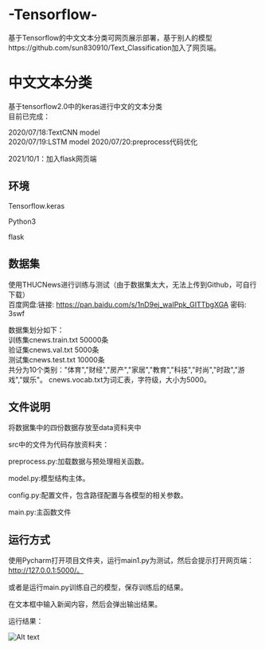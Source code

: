 # -Tensorflow-
基于Tensorflow的中文文本分类可网页展示部署，基于别人的模型https://github.com/sun830910/Text_Classification加入了网页端。

# 中文文本分类

基于tensorflow2.0中的keras进行中文的文本分类  
目前已完成：  

2020/07/18:TextCNN model  
2020/07/19:LSTM model
2020/07/20:preprocess代码优化

2021/10/1：加入flask网页端


## 环境

Tensorflow.keras  

Python3  

flask


## 数据集

使用THUCNews进行训练与测试（由于数据集太大，无法上传到Github，可自行下载）  
百度网盘:链接: https://pan.baidu.com/s/1nD9ej_waIPpk_GITTbgXGA  密码: 3swf  

数据集划分如下：  
训练集cnews.train.txt 50000条  
验证集cnews.val.txt 5000条  
测试集cnews.test.txt 10000条  
共分为10个类别："体育","财经","房产","家居","教育","科技","时尚","时政","游戏","娱乐"。
cnews.vocab.txt为词汇表，字符级，大小为5000。



## 文件说明

将数据集中的四份数据存放至data资料夹中  

src中的文件为代码存放资料夹：

preprocess.py:加载数据与预处理相关函数。

model.py:模型结构主体。

config.py:配置文件，包含路径配置与各模型的相关参数。

main.py:主函数文件

## 运行方式

使用Pycharm打开项目文件夹，运行main1.py为测试，然后会提示打开网页端：http://127.0.0.1:5000/。

或者是运行main.py训练自己的模型，保存训练后的结果。

在文本框中输入新闻内容，然后会弹出输出结果。

运行结果：

![Alt text](https://github.com/Robotislove/Tensorflow/blob/bf880975dae5da5525212e3660909e04fba80061/img/11.png)

